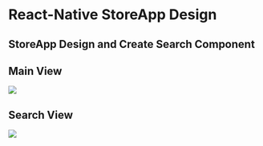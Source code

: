 # React-Native StoreApp Design 

## StoreApp Design and Create Search Component

## Main View
![](C:\Users\Buroc\Desktop\storeApp\assets\ss1.png)

## Search View
![](C:\Users\Buroc\Desktop\storeApp\assets\ss2.png)